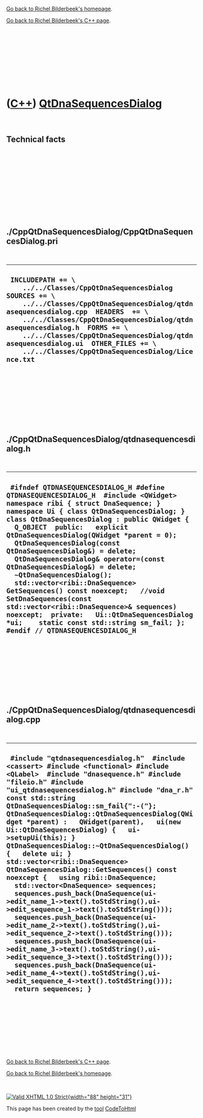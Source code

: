 [Go back to Richel Bilderbeek's homepage](index.htm).

[Go back to Richel Bilderbeek's C++ page](Cpp.htm).

 

 

 

 

 

([C++](Cpp.htm)) [QtDnaSequencesDialog](CppQtDnaSequencesDialog.htm)
====================================================================

 

Technical facts
---------------

 

 

 

 

 

 

./CppQtDnaSequencesDialog/CppQtDnaSequencesDialog.pri
-----------------------------------------------------

 

  --------------------------------------------------------------------------------------------------------------------------------------------------------------------------------------------------------------------------------------------------------------------------------------------------------------------------------------------------------------------------------------
  ` INCLUDEPATH += \     ../../Classes/CppQtDnaSequencesDialog  SOURCES += \     ../../Classes/CppQtDnaSequencesDialog/qtdnasequencesdialog.cpp  HEADERS  += \     ../../Classes/CppQtDnaSequencesDialog/qtdnasequencesdialog.h  FORMS += \     ../../Classes/CppQtDnaSequencesDialog/qtdnasequencesdialog.ui  OTHER_FILES += \     ../../Classes/CppQtDnaSequencesDialog/Licence.txt`
  --------------------------------------------------------------------------------------------------------------------------------------------------------------------------------------------------------------------------------------------------------------------------------------------------------------------------------------------------------------------------------------

 

 

 

 

 

./CppQtDnaSequencesDialog/qtdnasequencesdialog.h
------------------------------------------------

 

  -----------------------------------------------------------------------------------------------------------------------------------------------------------------------------------------------------------------------------------------------------------------------------------------------------------------------------------------------------------------------------------------------------------------------------------------------------------------------------------------------------------------------------------------------------------------------------------------------------------------------------------------------------------------------------------------------------------------------------------------------
  ` #ifndef QTDNASEQUENCESDIALOG_H #define QTDNASEQUENCESDIALOG_H  #include <QWidget>  namespace ribi { struct DnaSequence; } namespace Ui { class QtDnaSequencesDialog; }  class QtDnaSequencesDialog : public QWidget {   Q_OBJECT  public:   explicit QtDnaSequencesDialog(QWidget *parent = 0);   QtDnaSequencesDialog(const QtDnaSequencesDialog&) = delete;   QtDnaSequencesDialog& operator=(const QtDnaSequencesDialog&) = delete;   ~QtDnaSequencesDialog();    std::vector<ribi::DnaSequence> GetSequences() const noexcept;   //void SetDnaSequences(const std::vector<ribi::DnaSequence>& sequences) noexcept;  private:   Ui::QtDnaSequencesDialog *ui;    static const std::string sm_fail; };  #endif // QTDNASEQUENCESDIALOG_H`
  -----------------------------------------------------------------------------------------------------------------------------------------------------------------------------------------------------------------------------------------------------------------------------------------------------------------------------------------------------------------------------------------------------------------------------------------------------------------------------------------------------------------------------------------------------------------------------------------------------------------------------------------------------------------------------------------------------------------------------------------------

 

 

 

 

 

./CppQtDnaSequencesDialog/qtdnasequencesdialog.cpp
--------------------------------------------------

 

  ------------------------------------------------------------------------------------------------------------------------------------------------------------------------------------------------------------------------------------------------------------------------------------------------------------------------------------------------------------------------------------------------------------------------------------------------------------------------------------------------------------------------------------------------------------------------------------------------------------------------------------------------------------------------------------------------------------------------------------------------------------------------------------------------------------------------------------------------------------------------------------------------------------------------------------------------------------------------------------------------------------------------------------------------------------------------------------------------------------------------------------------------
  ` #include "qtdnasequencesdialog.h"  #include <cassert> #include <functional> #include <QLabel>  #include "dnasequence.h" #include "fileio.h" #include "ui_qtdnasequencesdialog.h" #include "dna_r.h"  const std::string QtDnaSequencesDialog::sm_fail{":-("};  QtDnaSequencesDialog::QtDnaSequencesDialog(QWidget *parent) :   QWidget(parent),   ui(new Ui::QtDnaSequencesDialog) {   ui->setupUi(this); }  QtDnaSequencesDialog::~QtDnaSequencesDialog() {   delete ui; }  std::vector<ribi::DnaSequence> QtDnaSequencesDialog::GetSequences() const noexcept {   using ribi::DnaSequence;   std::vector<DnaSequence> sequences;   sequences.push_back(DnaSequence(ui->edit_name_1->text().toStdString(),ui->edit_sequence_1->text().toStdString()));   sequences.push_back(DnaSequence(ui->edit_name_2->text().toStdString(),ui->edit_sequence_2->text().toStdString()));   sequences.push_back(DnaSequence(ui->edit_name_3->text().toStdString(),ui->edit_sequence_3->text().toStdString()));   sequences.push_back(DnaSequence(ui->edit_name_4->text().toStdString(),ui->edit_sequence_4->text().toStdString()));   return sequences; }`
  ------------------------------------------------------------------------------------------------------------------------------------------------------------------------------------------------------------------------------------------------------------------------------------------------------------------------------------------------------------------------------------------------------------------------------------------------------------------------------------------------------------------------------------------------------------------------------------------------------------------------------------------------------------------------------------------------------------------------------------------------------------------------------------------------------------------------------------------------------------------------------------------------------------------------------------------------------------------------------------------------------------------------------------------------------------------------------------------------------------------------------------------------

 

 

 

 

 

[Go back to Richel Bilderbeek's C++ page](Cpp.htm).

[Go back to Richel Bilderbeek's homepage](index.htm).

 

[![Valid XHTML 1.0 Strict](valid-xhtml10.png){width="88"
height="31"}](http://validator.w3.org/check?uri=referer)

This page has been created by the [tool](Tools.htm)
[CodeToHtml](ToolCodeToHtml.htm)
